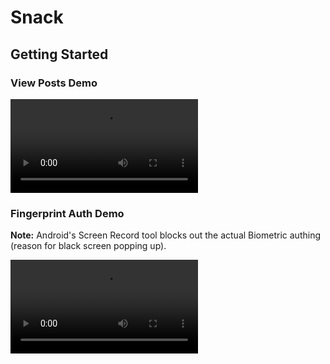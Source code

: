 # Snack

## Getting Started

### View Posts Demo

![View Post Demo](/readme_assets/view_posts_demo.mp4?raw=true "View Post Demo")



### Fingerprint Auth Demo
**Note:** Android's Screen Record tool blocks out the actual Biometric authing (reason for black screen popping up).

![Biometric Auth Demo](/readme_assets/biometric_auth_demo.mp4?raw=true "Biometric Auth Demo")
